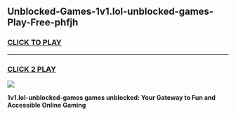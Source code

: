 
## Unblocked-Games-1v1.lol-unblocked-games-Play-Free-phfjh
<h3>
<a href="https://premium76.site?title=1v1.lol-unblocked-games&ref=21A">CLICK TO PLAY</a></h3>
<hr>

<h3>
<a href="https://premium76.site?title=1v1.lol-unblocked-games&ref=21A">CLICK 2 PLAY</a>
  
</h3>

<a href="https://premium76.site?title=1v1.lol-unblocked-games&ref=21A"><img src="https://clearcache.store/games.png"></a>


**1v1.lol-unblocked-games games unblocked: Your Gateway to Fun and Accessible Online Gaming**
